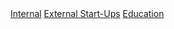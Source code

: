 <link rel="stylesheet" href="assets/css/highlights.css"></link>

<div class="projects-buttons-container">
  <a class="projects-button" href="#global-managers">Internal</a>
  <a class="projects-button" href="#professional-mentors">External Start-Ups</a>
  <a class="projects-button" href="">Education</a>
</div>
